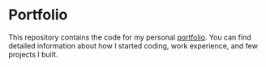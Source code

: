 # Portfolio

This repository contains the code for my personal [portfolio](https://dorultanianos.dev). You can find detailed information about how I started coding, work experience, and few projects I built.
